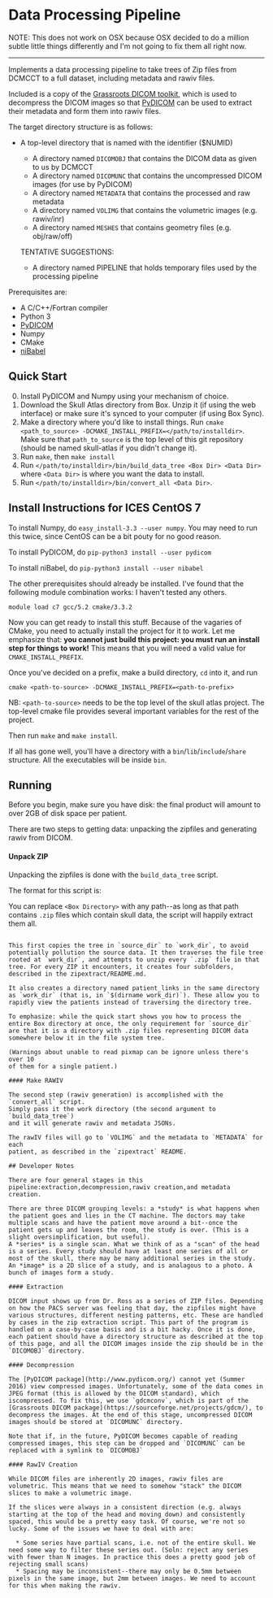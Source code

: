 Data Processing Pipeline
========================

NOTE: This does not work on OSX because OSX decided to do a million subtle
little things differently and I'm not going to fix them all right now.

------------------------------------

Implements a data processing pipeline to take trees of Zip files from DCMCCT to
a full dataset, including metadata and rawiv files.

Included is a copy of the [Grassroots DICOM toolkit](https://sourceforge.net/projects/gdcm/), 
which is used to decompress the DICOM images so that [PyDICOM](https://sourceforge.net/projects/gdcm/)
can be used to extract their metadata and form them into rawiv files.

The target directory structure is as follows:

* A top-level directory that is named with the identifier ($NUMID)
   * A directory named `DICOMOBJ` that contains the DICOM data as given to us by DCMCCT
   * A directory named `DICOMUNC` that contains the uncompressed DICOM images (for use by PyDICOM)
   * A directory named `METADATA` that contains the processed and raw metadata
   * A directory named `VOLIMG`   that contains the volumetric images (e.g. rawiv/inr)
   * A directory named `MESHES`   that contains geometry files (e.g. obj/raw/off)

   TENTATIVE SUGGESTIONS:
   - A directory named PIPELINE that holds temporary files used by the processing pipeline

Prerequisites are:
 
 * A C/C++/Fortran compiler
 * Python 3
 * [PyDICOM](http://www.pydicom.org/)
 * Numpy
 * CMake
 * [niBabel](http://nipy.org/nibabel/)

## Quick Start
 0. Install PyDICOM and Numpy using your mechanism of choice.
 1. Download the Skull Atlas directory from Box. Unzip it (if using the web interface) or make sure it's synced to your computer (if using Box Sync).
 2. Make a directory where you'd like to install things. Run `cmake <path_to_source> -DCMAKE_INSTALL_PREFIX=</path/to/installdir>`. Make sure that `path_to_source` is the top level of this git repository (should be named skull-atlas if you didn't change it).
 3. Run `make`, then `make install`
 4. Run `</path/to/installdir>/bin/build_data_tree <Box Dir> <Data Dir>` where `<Data Dir>` is where you want the data to install.
 5. Run `</path/to/installdir>/bin/convert_all <Data Dir>`.
    
## Install Instructions for ICES CentOS 7

To install Numpy, do `easy_install-3.3 --user numpy`. You may need to run this 
twice, since CentOS can be a bit pouty for no good reason.

To install PyDICOM, do `pip-python3 install --user pydicom`

To install niBabel, do `pip-python3 install --user nibabel`

The other prerequisites should already be installed. I've found that the following
module combination works: I haven't tested any others.

`module load c7 gcc/5.2 cmake/3.3.2`

Now you can get ready to install this stuff. Because of the vagaries of CMake, you
need to actually install the project for it to work. Let me emphasize that: **you
cannot just build this project: you must run an install step for things to work!**
This means that you will need a valid value for `CMAKE_INSTALL_PREFIX`.

Once you've decided on a prefix, make a build directory, `cd` into it, and run

`cmake <path-to-source> -DCMAKE_INSTALL_PREFIX=<path-to-prefix>`

NB: `<path-to-source>` needs to be the top level of the skull atlas project. The
top-level cmake file provides several important variables for the rest of the 
project.

Then run `make` and `make install`.

If all has gone well, you'll have a directory with a `bin`/`lib`/`include`/`share` 
structure. All the executables will be inside `bin`.

## Running

Before you begin, make sure you have disk: the final product will amount to
over 2GB of disk space per patient.

There are two steps to getting data: unpacking the zipfiles and generating 
rawiv from DICOM.

#### Unpack ZIP

Unpacking the zipfiles is done with the `build_data_tree` script.

The format for this script is:

You can replace `<Box Directory>` with any path--as long as that path contains
`.zip` files which contain skull data, the script will happily extract them all.
```

This first copies the tree in `source_dir` to `work_dir`, to avoid potentially pollution the source data. It then traverses the file tree rooted at `work_dir`, and attempts to unzip every `.zip` file in that tree. For every ZIP it encounters, it creates four subfolders, described in the zipextract/README.md.

It also creates a directory named patient_links in the same directory as `work_dir` (that is, in `$(dirname work_dir)`). These allow you to rapidly view the patients instead of traversing the directory tree.

To emphasize: while the quick start shows you how to process the entire Box directory at once, the only requirement for `source_dir` are that it is a directory with .zip files representing DICOM data somewhere below it in the file system tree.

(Warnings about unable to read pixmap can be ignore unless there's over 10
of them for a single patient.)

#### Make RAWIV

The second step (rawiv generation) is accomplished with the `convert_all` script.
Simply pass it the work directory (the second argument to `build_data_tree`)
and it will generate rawiv and metadata JSONs.

The rawIV files will go to `VOLIMG` and the metadata to `METADATA` for each
patient, as described in the `zipextract` README.

## Developer Notes

There are four general stages in this pipeline:extraction,decompression,rawiv creation,and metadata creation.

There are three DICOM grouping levels: a *study* is what happens when the patient goes and lies in the CT machine. The doctors may take multiple scans and have the patient move around a bit--once the patient gets up and leaves the room, the study is over. (This is a slight oversimplification, but useful).
A *series* is a single scan. What we think of as a "scan" of the head is a series. Every study should have at least one series of all or most of the skull, there may be many additional series in the study. An *image* is a 2D slice of a study, and is analagous to a photo. A bunch of images form a study.

#### Extraction

DICOM input shows up from Dr. Ross as a series of ZIP files. Depending on how the PACS server was feeling that day, the zipfiles might have various structures, different nesting patterns, etc. These are handled by cases in the zip extraction script. This part of the program is handled on a case-by-case basis and is a bit hacky. Once it is done, each patient should have a directory structure as described at the top of this page, and all the DICOM images inside the zip should be in the `DICOMOBJ` directory.

#### Decompression

The [PyDICOM package](http://www.pydicom.org/) cannot yet (Summer 2016) view compressed images. Unfortunately, some of the data comes in JPEG format (this is allowed by the DICOM standard), which iscompressed. To fix this, we use `gdcmconv`, which is part of the [Grassroots DICOM package](https://sourceforge.net/projects/gdcm/), to decompress the images. At the end of this stage, uncompressed DICOM images should be stored at `DICOMUNC` directory.

Note that if, in the future, PyDICOM becomes capable of reading compressed images, this step can be dropped and `DICOMUNC` can be replaced with a symlink to `DICOMOBJ`

#### RawIV Creation

While DICOM files are inherently 2D images, rawiv files are volumetric. This means that we need to somehow "stack" the DICOM slices to make a volumetric image.

If the slices were always in a consistent direction (e.g. always starting at the top of the head and moving down) and consistently spaced, this would be a pretty easy task. Of course, we're not so lucky. Some of the issues we have to deal with are:

  * Some series have partial scans, i.e. not of the entire skull. We need some way to filter these series out. (Soln: reject any series with fewer than N images. In practice this does a pretty good job of rejecting small scans)
  * Spacing may be inconsistent--there may only be 0.5mm between pixels in the same image, but 2mm between images. We need to account for this when making the rawiv.

